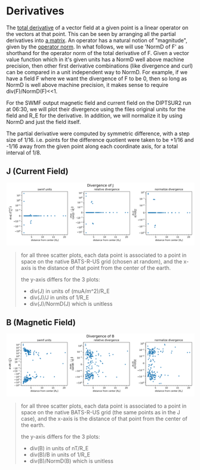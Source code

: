 # Derivatives

The [total derivative](https://en.wikipedia.org/wiki/Total_derivative) of a vector field at a given point is a linear operator on the vectors at that point. This can be seen by arranging all the partial derivatives into [a matrix](https://en.wikipedia.org/wiki/Jacobian_matrix_and_determinant). An operator has a natural notion of "magnitude", given by the [operator norm](https://en.wikipedia.org/wiki/Operator_norm). In what follows, we will use 'NormD of F' as shorthand for the operator norm of the total derivative of F. Given a vector value function which in it's given units has a NormD well above machine precision, then other first derivative combinations (like divergence and curl) can be compared in a unit independent way to NormD. For example, if we have a field F where we want the divergence of F to be 0, then so long as NormD is well above machine precision, it makes sense to require div(F)/NormD(F)<<1.

For the SWMF output magnetic field and current field on the DIPTSUR2 run at 06:30, we will plot their divergence using the files original units for the field and R_E for the derivative. In addition, we will normalize it by using NormD and just the field itself.

The partial derivative were computed by symmetric difference, with a step size of 1/16. i.e. points for the difference quotient were taken to be +1/16 and -1/16 away from the given point along each coordinate axis, for a total interval of 1/8. 

## J (Current Field)
![](images/DIPTSUR2/divergence_J.png)

>for all three scatter plots, each data point is associated to a point in space on the native BATS-R-US grid (chosen at random), and the x-axis is the distance of that point from the center of the earth.
>
>the y-axis differs for the 3 plots:
>
> - div(J) in units of (muA/m^2)/R_E
> - div(J)/J in units of 1/R_E
> - div(J)/NormD(J) which is unitless

## B (Magnetic Field)
![](images/DIPTSUR2/divergence_B.png)

>for all three scatter plots, each data point is associated to a point in space on the native BATS-R-US grid (the same points as in the J case), and the x-axis is the distance of that point from the center of the earth.
>
>the y-axis differs for the 3 plots:
>
> - div(B) in units of nT/R_E
> - div(B)/B in units of 1/R_E
> - div(B)/NormD(B) which is unitless

